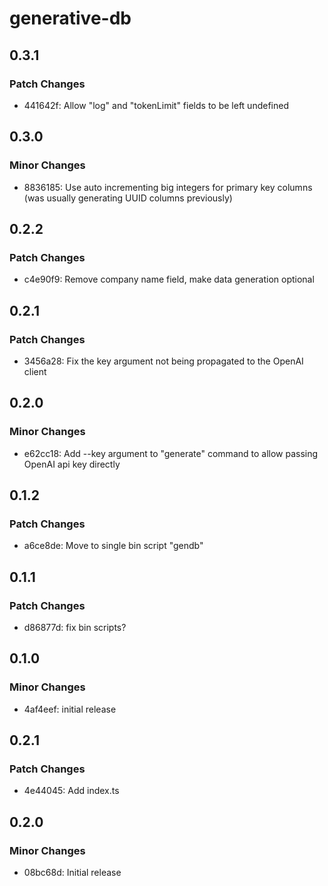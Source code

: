 # generative-db

## 0.3.1

### Patch Changes

- 441642f: Allow "log" and "tokenLimit" fields to be left undefined

## 0.3.0

### Minor Changes

- 8836185: Use auto incrementing big integers for primary key columns (was usually generating UUID columns previously)

## 0.2.2

### Patch Changes

- c4e90f9: Remove company name field, make data generation optional

## 0.2.1

### Patch Changes

- 3456a28: Fix the key argument not being propagated to the OpenAI client

## 0.2.0

### Minor Changes

- e62cc18: Add --key argument to "generate" command to allow passing OpenAI api key directly

## 0.1.2

### Patch Changes

- a6ce8de: Move to single bin script "gendb"

## 0.1.1

### Patch Changes

- d86877d: fix bin scripts?

## 0.1.0

### Minor Changes

- 4af4eef: initial release

## 0.2.1

### Patch Changes

- 4e44045: Add index.ts

## 0.2.0

### Minor Changes

- 08bc68d: Initial release
